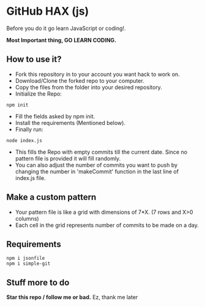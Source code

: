 # GitHub HAX (js)

Before you do it go learn JavaScript or coding!.

**Most Important thing, GO LEARN CODING.**

## How to use it?

- Fork this repository in to your account you want hack to work on. 
- Download/Clone the forked repo to your computer.
- Copy the files from the folder into your desired repository.
- Initialize the Repo:

```
npm init
```

- Fill the fields asked by npm init.
- Install the requirements (Mentioned below).
- Finally run:

```
node index.js
```

- This fills the Repo with empty commits till the current date.
  Since no pattern file is provided it will fill randomly.
- You can also adjust the number of commits you want to push by changing the number in 'makeCommit' function in the last line of index.js file.

## Make a custom pattern

- Your pattern file is like a grid with dimensions of 7\*X. (7 rows and X>0 columns)
- Each cell in the grid represents number of commits to be made on a day.

## Requirements

```
npm i jsonfile
npm i simple-git
```

## Stuff more to do 
**Star this repo / follow me or bad.**
Ez, thank me later
